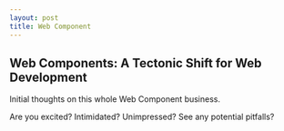 ```yaml
---
layout: post 
title: Web Component
---
```


##  Web Components: A Tectonic Shift for Web Development

Initial thoughts on this whole Web Component business. 

Are you excited? Intimidated? Unimpressed? See any potential pitfalls?
